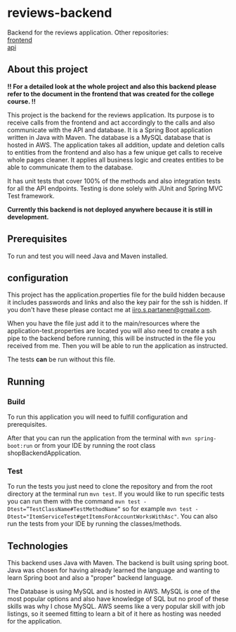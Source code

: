 # reviews-backend

Backend for the reviews application. Other repositories:
<br />
[frontend](https://github.com/Iispar/reviews-frontend)
<br />
[api](https://github.com/Iispar/review-summary-API)

## About this project

**!! For a detailed look at the whole project and also this backend please refer to the document in the frontend that was created for the college course. !!**

This project is the backend for the reviews application. Its purpose is to receive calls from the frontend and act accordingly to the calls and also communicate with the API and database.
It is a Spring Boot application written in Java with Maven. The database is a MySQL database that is hosted in AWS.
The application takes all addition, update and deletion calls to entities from the frontend and also has a few unique get calls to receive whole pages cleaner. It applies all business logic and creates entities to be able
to communicate them to the database.


It has unit tests that cover 100% of the methods and also integration tests for all the API endpoints. Testing is done solely with JUnit and Spring MVC Test framework.
<br />

**Currently this backend is not deployed anywhere because it is still in development.**

## Prerequisites 
To run and test you will need Java and Maven installed.
## configuration
This project has the application.properties file for the build hidden because it includes passwords and links and also the key pair for the ssh is hidden. If you don't have these please contact me at iiro.s.partanen@gmail.com.


When you have the file just add it to the main/resources where the application-test.properties are located you will also need to create a ssh pipe to the backend before running, this will be instructed in the file you received from me.
Then you will be able to run the application as instructed.

The tests **can** be run without this file.
## Running
### Build 
To run this application you will need to fulfill configuration and prerequisites.

After that you can run the application from the terminal with `mvn spring-boot:run` 
or from your IDE by running the root class shopBackendApplication.
### Test
To run the tests you just need to clone the repository and from the root directory at the terminal run `mvn test`. If you would like to run specific tests you can run them with the command
`mvn test -Dtest=”TestClassName#TestMethodName”` so for example `mvn test -Dtest="ItemServiceTest#getItemsForAccountWorksWithAsc"`. You can also run the tests from your IDE by running the classes/methods.

## Technologies
This backend uses Java with Maven. The backend is built using spring boot. Java was chosen for having already learned the language and wanting to learn Spring boot and also a "proper" backend language.


The Database is using MySQL and is hosted in AWS. MySQL is one of the most popular options and also have knowledge of SQL but no proof of these skills was why I chose MySQL. AWS seems like a very popular skill 
with job listings, so it seemed fitting to learn a bit of it here as hosting was needed for the application.
